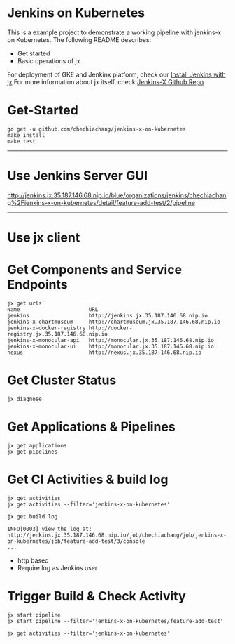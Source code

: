 Jenkins on Kubernetes
===

This is a example project to demonstrate a working pipeline with jenkins-x on Kubernetes. The following README describes:
- Get started
- Basic operations of jx

For deployment of GKE and Jenkinx platform, check our [Install Jenkins with jx](#INSTALL.md)
For more information about jx itself, check [Jenkins-X Github Repo](https://github.com/jenkins-x/jx)

# Get-Started

```
go get -u github.com/chechiachang/jenkins-x-on-kubernetes
make install
make test
```

---
Use Jenkins Server GUI
===

http://jenkins.jx.35.187.146.68.nip.io/blue/organizations/jenkins/chechiachang%2Fjenkins-x-on-kubernetes/detail/feature-add-test/2/pipeline

---
Use jx client
===

# Get Components and Service Endpoints

```
jx get urls
Name                      URL
jenkins                   http://jenkins.jx.35.187.146.68.nip.io
jenkins-x-chartmuseum     http://chartmuseum.jx.35.187.146.68.nip.io
jenkins-x-docker-registry http://docker-registry.jx.35.187.146.68.nip.io
jenkins-x-monocular-api   http://monocular.jx.35.187.146.68.nip.io
jenkins-x-monocular-ui    http://monocular.jx.35.187.146.68.nip.io
nexus                     http://nexus.jx.35.187.146.68.nip.io
```

# Get Cluster Status

```
jx diagnose
```

# Get Applications & Pipelines

```
jx get applications
jx get pipelines
```

# Get CI Activities & build log

```
jx get activities
jx get activities --filter='jenkins-x-on-kubernetes'

jx get build log

INFO[0003] view the log at: http://jenkins.jx.35.187.146.68.nip.io/job/chechiachang/job/jenkins-x-on-kubernetes/job/feature-add-test/3/console
...
```

- http based
- Require log as Jenkins user

# Trigger Build & Check Activity

```
jx start pipeline
jx start pipeline --filter='jenkins-x-on-kubernetes/feature-add-test'

jx get activities --filter='jenkins-x-on-kubernetes'
```
